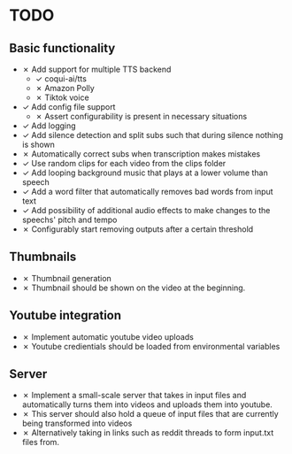 # TODO

## Basic functionality

- &cross; Add support for multiple TTS backend
  - &check; coqui-ai/tts
  - &cross; Amazon Polly
  - &cross; Tiktok voice
- &check; Add config file support
  - &cross; Assert configurability is present in necessary situations
- &check; Add logging
- &check; Add silence detection and split subs such that during silence nothing is shown
- &cross; Automatically correct subs when transcription makes mistakes
- &check; Use random clips for each video from the clips folder
- &check; Add looping background music that plays at a lower volume than speech
- &check; Add a word filter that automatically removes bad words from input text
- &check; Add possibility of additional audio effects to make changes to the speechs' pitch and tempo
- &cross; Configurably start removing outputs after a certain threshold

## Thumbnails

- &cross; Thumbnail generation
- &cross; Thumbnail should be shown on the video at the beginning.

## Youtube integration

- &cross; Implement automatic youtube video uploads
- &cross; Youtube credientials should be loaded from environmental variables

## Server

- &cross; Implement a small-scale server that takes in input files and automatically turns them into videos and uploads them into youtube.
- &cross; This server should also hold a queue of input files that are currently being transformed into videos
- &cross; Alternatively taking in links such as reddit threads to form input.txt files from.
